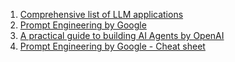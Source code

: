 1. [Comprehensive list of LLM applications](https://github.com/Shubhamsaboo/awesome-llm-apps)
2. [Prompt Engineering by Google](pdf/whitepaper_prompt_engineering_v4.pdf)
3. [A practical guide to building AI Agents by OpenAI](pdf/a-practical-guide-to-building-agents.pdf)
4. [Prompt Engineering by Google - Cheat sheet](excels/prompt_engineering_by_Google-cheat_sheet-april_2025.xlsx)